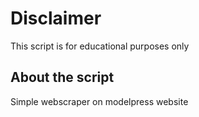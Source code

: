 # Disclaimer

This script is for educational purposes only

## About the script

Simple webscraper on modelpress website